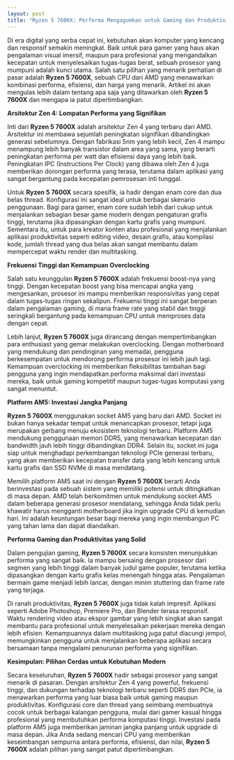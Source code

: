 ```yaml
---
layout: post
title: "Ryzen 5 7600X: Performa Mengagumkan untuk Gaming dan Produktivitas"
---
```


Di era digital yang serba cepat ini, kebutuhan akan komputer yang kencang dan responsif semakin meningkat. Baik untuk para gamer yang haus akan pengalaman visual imersif, maupun para profesional yang mengandalkan kecepatan untuk menyelesaikan tugas-tugas berat, sebuah prosesor yang mumpuni adalah kunci utama. Salah satu pilihan yang menarik perhatian di pasar adalah **Ryzen 5 7600X**, sebuah CPU dari AMD yang menawarkan kombinasi performa, efisiensi, dan harga yang menarik. Artikel ini akan mengulas lebih dalam tentang apa saja yang ditawarkan oleh **Ryzen 5 7600X** dan mengapa ia patut dipertimbangkan.

**Arsitektur Zen 4: Lompatan Performa yang Signifikan**

Inti dari **Ryzen 5 7600X** adalah arsitektur Zen 4 yang terbaru dari AMD. Arsitektur ini membawa sejumlah peningkatan signifikan dibandingkan generasi sebelumnya. Dengan fabrikasi 5nm yang lebih kecil, Zen 4 mampu menampung lebih banyak transistor dalam area yang sama, yang berarti peningkatan performa per watt dan efisiensi daya yang lebih baik. Peningkatan IPC (Instructions Per Clock) yang dibawa oleh Zen 4 juga memberikan dorongan performa yang terasa, terutama dalam aplikasi yang sangat bergantung pada kecepatan pemrosesan inti tunggal.

Untuk **Ryzen 5 7600X** secara spesifik, ia hadir dengan enam core dan dua belas thread. Konfigurasi ini sangat ideal untuk berbagai skenario penggunaan. Bagi para gamer, enam core sudah lebih dari cukup untuk menjalankan sebagian besar game modern dengan pengaturan grafis tinggi, terutama jika dipasangkan dengan kartu grafis yang mumpuni. Sementara itu, untuk para kreator konten atau profesional yang menjalankan aplikasi produktivitas seperti editing video, desain grafis, atau kompilasi kode, jumlah thread yang dua belas akan sangat membantu dalam mempercepat waktu render dan multitasking.

**Frekuensi Tinggi dan Kemampuan Overclocking**

Salah satu keunggulan **Ryzen 5 7600X** adalah frekuensi boost-nya yang tinggi. Dengan kecepatan boost yang bisa mencapai angka yang mengesankan, prosesor ini mampu memberikan responsivitas yang cepat dalam tugas-tugas ringan sekalipun. Frekuensi tinggi ini sangat berperan dalam pengalaman gaming, di mana frame rate yang stabil dan tinggi seringkali bergantung pada kemampuan CPU untuk memproses data dengan cepat.

Lebih lanjut, **Ryzen 5 7600X** juga dirancang dengan mempertimbangkan para enthusiast yang gemar melakukan overclocking. Dengan motherboard yang mendukung dan pendinginan yang memadai, pengguna berkesempatan untuk mendorong performa prosesor ini lebih jauh lagi. Kemampuan overclocking ini memberikan fleksibilitas tambahan bagi pengguna yang ingin mendapatkan performa maksimal dari investasi mereka, baik untuk gaming kompetitif maupun tugas-tugas komputasi yang sangat menuntut.

**Platform AM5: Investasi Jangka Panjang**

**Ryzen 5 7600X** menggunakan socket AM5 yang baru dari AMD. Socket ini bukan hanya sekadar tempat untuk menancapkan prosesor, tetapi juga merupakan gerbang menuju ekosistem teknologi terbaru. Platform AM5 mendukung penggunaan memori DDR5, yang menawarkan kecepatan dan bandwidth jauh lebih tinggi dibandingkan DDR4. Selain itu, socket ini juga siap untuk menghadapi perkembangan teknologi PCIe generasi terbaru, yang akan memberikan kecepatan transfer data yang lebih kencang untuk kartu grafis dan SSD NVMe di masa mendatang.

Memilih platform AM5 saat ini dengan **Ryzen 5 7600X** berarti Anda berinvestasi pada sebuah sistem yang memiliki potensi untuk ditingkatkan di masa depan. AMD telah berkomitmen untuk mendukung socket AM5 dalam beberapa generasi prosesor mendatang, sehingga Anda tidak perlu khawatir harus mengganti motherboard jika ingin upgrade CPU di kemudian hari. Ini adalah keuntungan besar bagi mereka yang ingin membangun PC yang tahan lama dan dapat diandalkan.

**Performa Gaming dan Produktivitas yang Solid**

Dalam pengujian gaming, **Ryzen 5 7600X** secara konsisten menunjukkan performa yang sangat baik. Ia mampu bersaing dengan prosesor dari segmen yang lebih tinggi dalam banyak judul game populer, terutama ketika dipasangkan dengan kartu grafis kelas menengah hingga atas. Pengalaman bermain game menjadi lebih lancar, dengan minim stuttering dan frame rate yang terjaga.

Di ranah produktivitas, **Ryzen 5 7600X** juga tidak kalah impresif. Aplikasi seperti Adobe Photoshop, Premiere Pro, dan Blender terasa responsif. Waktu rendering video atau ekspor gambar yang lebih singkat akan sangat membantu para profesional untuk menyelesaikan pekerjaan mereka dengan lebih efisien. Kemampuannya dalam multitasking juga patut diacungi jempol, memungkinkan pengguna untuk menjalankan beberapa aplikasi secara bersamaan tanpa mengalami penurunan performa yang signifikan.

**Kesimpulan: Pilihan Cerdas untuk Kebutuhan Modern**

Secara keseluruhan, **Ryzen 5 7600X** hadir sebagai prosesor yang sangat menarik di pasaran. Dengan arsitektur Zen 4 yang powerful, frekuensi tinggi, dan dukungan terhadap teknologi terbaru seperti DDR5 dan PCIe, ia menawarkan performa yang luar biasa baik untuk gaming maupun produktivitas. Konfigurasi core dan thread yang seimbang membuatnya cocok untuk berbagai kalangan pengguna, mulai dari gamer kasual hingga profesional yang membutuhkan performa komputasi tinggi. Investasi pada platform AM5 juga memberikan jaminan jangka panjang untuk upgrade di masa depan. Jika Anda sedang mencari CPU yang memberikan keseimbangan sempurna antara performa, efisiensi, dan nilai, **Ryzen 5 7600X** adalah pilihan yang sangat patut dipertimbangkan.
